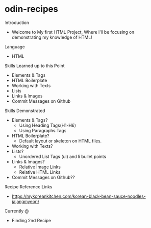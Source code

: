 # odin-recipes
Introduction
- Welcome to My first HTML Project, Where I'll be focusing on demonstrating my knowledge of HTML!

Language
- HTML

Skills Learned up to this Point 
- Elements & Tags
- HTML Boilerplate
- Working with Texts
- Lists
- Links & Images
- Commit Messages on Github

Skills Demonstrated
- Elements & Tags?
    - Using Heading Tags(H1-H6)
    - Using Paragraphs Tags 
- HTML Boilerplate?
    - Default layout or skeleton on HTML files. 
- Working with Texts?
- Lists?
    - Unordered List Tags (ul) and li bullet points
- Links & Images?
    - Relative Image Links 
    - Relative HTML Links 
- Commit Messages on Github??

Recipe Reference Links
- https://mykoreankitchen.com/korean-black-bean-sauce-noodles-jajangmyeon/

Currently @
- Finding 2nd Recipe 